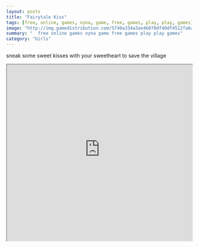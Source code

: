 ```yaml
---
layout: posts
title: "Fairytale Kiss"
tags: [free, online, games, oyna, game, free, games, play, play, games]
image: "http://img.gamedistribution.com/5740a334a3ae4b078df40df4512fa6ae.jpg"
summary: "  free online games oyna game free games play play games"
category: "Girls"
---
```


sneak some sweet kisses with your sweetheart to save the village

<iframe width="100%" height="480px;" src="http://flash.gamedistribution.com?game=5740a334a3ae4b078df40df4512fa6ae"></iframe>